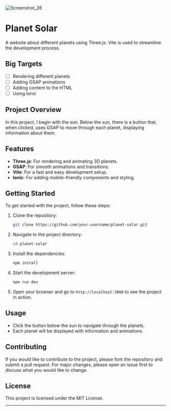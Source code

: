 ![Screenshot_26](https://github.com/user-attachments/assets/7f90b27c-f2e3-4b1a-afcc-e49970cb1d96)
# Planet Solar

A website about different planets using Three.js. Vite is used to streamline the development process.

## Big Targets

- [ ] Rendering different planets
- [ ] Adding GSAP animations
- [ ] Adding content to the HTML
- [ ] Using Ionic

## Project Overview

In this project, I begin with the sun. Below the sun, there is a button that, when clicked, uses GSAP to move through each planet, displaying information about them.

## Features

- **Three.js**: For rendering and animating 3D planets.
- **GSAP**: For smooth animations and transitions.
- **Vite**: For a fast and easy development setup.
- **Ionic**: For adding mobile-friendly components and styling.

## Getting Started

To get started with the project, follow these steps:

1. Clone the repository:
    ```bash
    git clone https://github.com/your-username/planet-solar.git
    ```

2. Navigate to the project directory:
    ```bash
    cd planet-solar
    ```

3. Install the dependencies:
    ```bash
    npm install
    ```

4. Start the development server:
    ```bash
    npm run dev
    ```

5. Open your browser and go to `http://localhost:3000` to see the project in action.

## Usage

- Click the button below the sun to navigate through the planets.
- Each planet will be displayed with information and animations.

## Contributing

If you would like to contribute to the project, please fork the repository and submit a pull request. For major changes, please open an issue first to discuss what you would like to change.

## License

This project is licensed under the MIT License.

---
